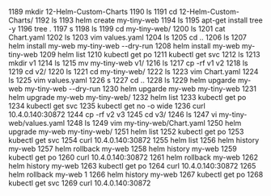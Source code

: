  1189  mkdir 12-Helm-Custom-Charts
 1190  ls
 1191  cd 12-Helm-Custom-Charts/
 1192  ls
 1193  helm create my-tiny-web
 1194  ls
 1195  apt-get install tree -y
 1196  tree .
 1197  s
 1198  ls
 1199  cd my-tiny-web/
 1200  ls
 1201  cat Chart.yaml
 1202  ls
 1203  vim values.yaml
 1204  ls
 1205  cd ..
 1206  ls
 1207  helm install my-web my-tiny-web --dry-run
 1208  helm install my-web my-tiny-web
 1209  helm list
 1210  kubectl  get po
 1211  kubectl  get svc
 1212  ls
 1213  mkdir v1
 1214  ls
 1215  mv my-tiny-web v1/
 1216  ls
 1217  cp -rf v1 v2
 1218  ls
 1219  cd v2/
 1220  ls
 1221  cd my-tiny-web/
 1222  ls
 1223  vim Chart.yaml
 1224  ls
 1225  vim values.yaml
 1226  s
 1227  cd ..
 1228  ls
 1229  helm upgarde my-web my-tiny-web --dry-run
 1230  helm upgarde my-web my-tiny-web
 1231  helm upgrade my-web my-tiny-web/
 1232  helm list
 1233  kubectl  get po
 1234  kubectl  get svc
 1235  kubectl  get no -o wide
 1236  curl 10.4.0.140:30872
 1244  cp -rf v2 v3
 1245  cd v3/
 1246  ls
 1247  vi my-tiny-web/values.yaml
 1248  ls
 1249  vim my-tiny-web/Chart.yaml
 1250  helm upgrade my-web my-tiny-web/
 1251  helm list
 1252  kubectl  get po
 1253  kubectl  get svc
 1254  curl 10.4.0.140:30872
 1255  helm list
 1256  helm history my-web
 1257  helm rollback my-web
 1258  helm history my-web
 1259  kubectl  get po
 1260  curl 10.4.0.140:30872
 1261  helm rollback my-web
 1262  helm history my-web
 1263  kubectl  get po
 1264  curl 10.4.0.140:30872
 1265  helm rollback my-web  1
 1266  helm history my-web
 1267  kubectl  get po
 1268  kubectl  get svc
 1269  curl 10.4.0.140:30872


